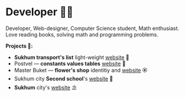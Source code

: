 # Developer 👨‍💻

Developer, Web-designer, Computer Science student, Math enthusiast. Love reading books, solving math and programming problems.

**Projects 📜:**
- **Sukhum transport's list** light-weight [website](https://sukhum-road.now.sh/) 🚐
- Postvel — **constants values tables** [website](https://postvel.now.sh/) 📕
- Master Buket — **flower's shop** identitiy and [website](https://masterbuket.now.sh/) 🏵
- Sukhum city **Second school**'s [website](https://secondschool.now.sh/) 🏫
- **Sukhum** city's [website](https://cyxym.now.sh/) ⛱
